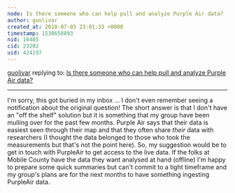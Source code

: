 ```yaml
---
node: Is there someone who can help pull and analyze Purple Air data?
author: guolivar
created_at: 2018-07-03 23:01:33 +0000
timestamp: 1530658893
nid: 16405
cid: 23202
uid: 424197
---
```




[guolivar](../profile/guolivar) replying to: [Is there someone who can help pull and analyze Purple Air data?](../notes/stevie/05-29-2018/is-there-someone-who-can-help-pull-and-analyze-purple-air-data)

----
I'm sorry, this got buried in my inbox ... I don't even remember seeing a notification about the original question!
The short answer is that I don't have an "off the shelf" solution but it is something that my group have been mulling over for the past few months. Purple Air says that their data is easiest seen through their map and that they often share _their_ data with researchers (I thought the data belonged to those who took the measurements but that's not the point here). So, my suggestion would be to get in touch with PurpleAir to get access to the live data.
If the folks at Mobile County have the data they want analysed at hand (offline) I'm happy to prepare some quick summaries but can't commit to a tight timeframe and my group's plans are for the next months to have something ingesting PurpleAir data.